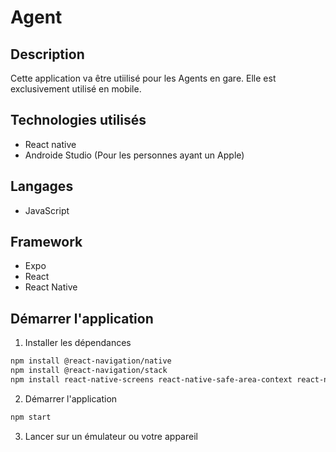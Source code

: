 # Agent

## Description
Cette application va être utiilisé pour les Agents en gare. Elle est exclusivement utilisé en mobile. 

## **Technologies utilisés** 
- React native
- Androide Studio (Pour les personnes ayant un Apple)

## **Langages** 
- JavaScript

## **Framework** 
- Expo
- React
- React Native

## **Démarrer l'application**

1. Installer les dépendances
```bash
npm install @react-navigation/native
npm install @react-navigation/stack
npm install react-native-screens react-native-safe-area-context react-native-gesture-handler react-native-reanimated
```

2. Démarrer l'application 
```bash
npm start
```

3. Lancer sur un émulateur ou votre appareil


